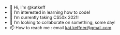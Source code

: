 - 👋 Hi, I’m @katkeff
- 👀 I’m interested in learning how to code!
- 🌱 I’m currently taking CS50x 2021!
- 💞️ I’m looking to collaborate on something, some day!
- 📫 How to reach me : email kat.keffner@gmail.com

<!---
katkeff/katkeff is a ✨ special ✨ repository because its `README.md` (this file) appears on your GitHub profile.
You can click the Preview link to take a look at your changes.
--->
